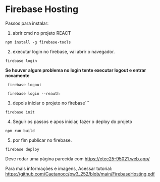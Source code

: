 # Firebase Hosting

Passos para instalar:

1. abrir cmd no projeto REACT
```
npm install -g firebase-tools
```
2. executar login no firebase, vai abrir o navegador.
```
firebase login
```

**Se houver algum problema no login tente executar logout e entrar novamente** 

```
 firebase logout 
```

```
 firebase login --reauth 
```

3. depois iniciar o projeto no firebase```
```
firebase init
```
4. Seguir os passos e apos iniciar, fazer o deploy do projeto
```
npm run build
```

5. por fim publicar no firebase.
```
firebase deploy
```

Deve rodar uma página parecida com https://etec25-95021.web.app/


 
Para mais informações e imagens, Acessar tutorial:
https://github.com/Caetanocc/pw3_252/blob/main/FirebaseHosting.pdf

